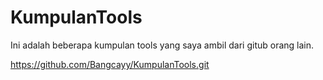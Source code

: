 # KumpulanTools
Ini adalah beberapa kumpulan tools yang saya ambil dari gitub orang lain.


https://github.com/Bangcayy/KumpulanTools.git